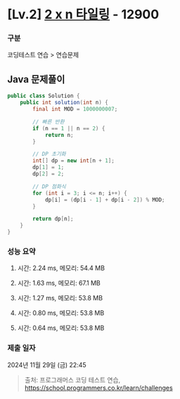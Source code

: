 # [Lv.2] [2 x n 타일링](https://school.programmers.co.kr/learn/courses/30/lessons/12900?language=java) - 12900 

### 구분

코딩테스트 연습 > 연습문제

## Java 문제풀이

```java
public class Solution {
    public int solution(int n) {
        final int MOD = 1000000007;

        // 빠른 반환
        if (n == 1 || n == 2) {
            return n;
        }

        // DP 초기화
        int[] dp = new int[n + 1];
        dp[1] = 1;
        dp[2] = 2;

        // DP 점화식
        for (int i = 3; i <= n; i++) {
            dp[i] = (dp[i - 1] + dp[i - 2]) % MOD;
        }

        return dp[n];
    }
}
```

### 성능 요약

1. 시간: 2.24 ms, 메모리: 54.4 MB

2. 시간: 1.63 ms, 메모리: 67.1 MB
3. 시간: 1.27 ms, 메모리: 53.8 MB
4. 시간: 0.80 ms, 메모리: 53.8 MB
5. 시간: 0.64 ms, 메모리: 53.8 MB

### 제출 일자

2024년 11월 29일 (금) 22:45

> 출처: 프로그래머스 코딩 테스트 연습, https://school.programmers.co.kr/learn/challenges